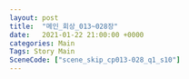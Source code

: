 ```yaml
---
layout: post
title:  "메인_회상_013~028장"
date:   2021-01-22 21:00:00 +0000
categories: Main
Tags: Story Main
SceneCode: ["scene_skip_cp013-028_q1_s10"]
---
```

